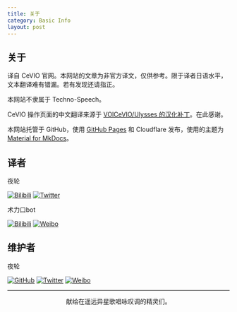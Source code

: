 ```yaml
---
title: 关于
category: Basic Info
layout: post
---
```


## 关于

译自 CeVIO 官网。本网站的文章为非官方译文，仅供参考。限于译者日语水平，文本翻译难有错漏。若有发现还请指正。

本网站不隶属于 Techno-Speech。

CeVIO 操作页面的中文翻译来源于 [VOICeVIO/Ulysses 的汉化补丁](https://github.com/VOICeVIO/CeVIO.CN)。在此感谢。

本网站托管于 GitHub，使用 [GitHub Pages](https://pages.github.com/) 和 Cloudflare 发布，使用的主题为 [Material for MkDocs](https://squidfunk.github.io/mkdocs-material/)。

## 译者

夜轮

[![Bilibili](https://img.shields.io/badge/-夜輪風超絶技巧変奏曲-00A1D6?style=flat-square&logo=bilibili&logoColor=ffffff)](https://space.bilibili.com/2138390911) [![Twitter](https://img.shields.io/badge/-夜輪風超絶技巧変奏曲-1DA1F2?style=flat-square&logo=twitter&logoColor=ffffff)](https://twitter.com/Yorin_NW)

术力口bot

[![Bilibili](https://img.shields.io/badge/-术力口bot-00A1D6?style=flat-square&logo=bilibili&logoColor=ffffff)](https://space.bilibili.com/390624333) [![Weibo](https://img.shields.io/badge/-术力口bot-E6162D?style=flat-square&logo=sina-weibo)](https://weibo.com/u/5760163050)

## 维护者

夜轮

[![GitHub](https://img.shields.io/badge/-NachtgeistW-%23181717?style=flat-square&logo=github)](https://github.com/NachtgeistW) [![Twitter](https://img.shields.io/badge/-夜轮-1DA1F2?style=flat-square&logo=twitter&logoColor=ffffff)](https://twitter.com/Nightwheel_C) [![Weibo](https://img.shields.io/badge/-夜轮_Nightwheel-E6162D?style=flat-square&logo=sina-weibo)](https://weibo.com/u/7312904644) 

<!-- 由于 CeVIO 官方做说明时使用的声库为佐藤莎莎拉，但译者只购买了 IA 与 OИE 的声库，因此部分原显示为莎莎拉的图片会被 IA 和 OИE 代替。 -->

---

<p style="text-align:center">献给在遥远异星歌唱咏叹调的精灵们。</p>
